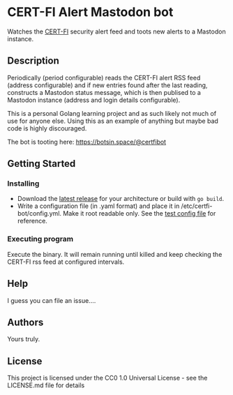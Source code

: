 # CERT-FI Alert Mastodon bot

Watches the [CERT-FI](https://www.kyberturvallisuuskeskus.fi/en/our-activities/cert) security alert feed and toots new alerts to a Mastodon instance.

## Description

Periodically (period configurable) reads the CERT-FI alert RSS feed (address configurable) and if new entries found after the last reading, constructs a Mastodon status message, which is then publised to a Mastodon instance (address and login details configurable).

This is a personal Golang learning project and as such likely not much of use for anyone else. Using this as an example of anything but maybe bad code is highly discouraged.

The bot is tooting here: https://botsin.space/@certfibot
## Getting Started


### Installing

* Download the [latest release](https://github.com/pbloigu/certfi-bot/releases) for your architecture or build with `go build`.
* Write a configuration file (in .yaml format) and place it in /etc/certfi-bot/config.yml. Make it root readable only. See the [test config file](./config.yml) for reference.

### Executing program
Execute the binary. It will remain running until killed and keep checking the CERT-FI rss feed at configured intervals.

## Help

I guess you can file an issue....


## Authors

Yours truly.

## License

This project is licensed under the CC0 1.0 Universal License - see the LICENSE.md file for details
